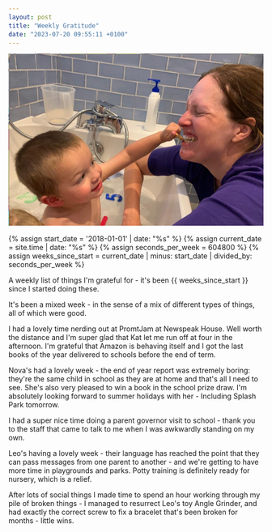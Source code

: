 ```yaml
---
layout: post
title: "Weekly Gratitude"
date: "2023-07-20 09:55:11 +0100"
---
```


![Leo Brushing their mums teeth](/assets/images/brushteeth.png)

{% assign start_date = '2018-01-01' | date: "%s" %}
{% assign current_date = site.time | date: "%s" %}
{% assign seconds_per_week = 604800 %}
{% assign weeks_since_start = current_date | minus: start_date | divided_by: seconds_per_week %}

A weekly list of things I'm grateful for - it's been {{ weeks_since_start }} since I started doing these. 

It's been a mixed week - in the sense of a mix of different types of things, all of which were good. 

I had a lovely time nerding out at PromtJam at Newspeak House. Well worth the distance and I'm super glad that Kat let me run off at four in the afternoon. I'm grateful that Amazon is behaving itself and I got the last books of the year delivered to schools before the end of term.  

Nova's had a lovely week - the end of year report was extremely boring: they're the same child in school as they are at home and that's all I need to see.   She's also very pleased to win a book in the school prize draw. I'm absolutely looking forward to summer holidays with her - Including Splash Park tomorrow. 

I had a super nice time doing a parent governor visit to school - thank you to the staff that came to talk to me when I was awkwardly standing on my own. 

Leo's having a lovely week - their language has reached the point that they can pass messages from one parent to another - and we're getting to have more time in playgrounds and parks.  Potty training is definitely ready for nursery, which is a relief. 

After lots of social things I made time to spend an hour working through my pile of broken things - I managed to resurrect Leo's toy Angle Grinder, and had exactly the correct screw to fix a bracelet that's been broken for months - little wins.


